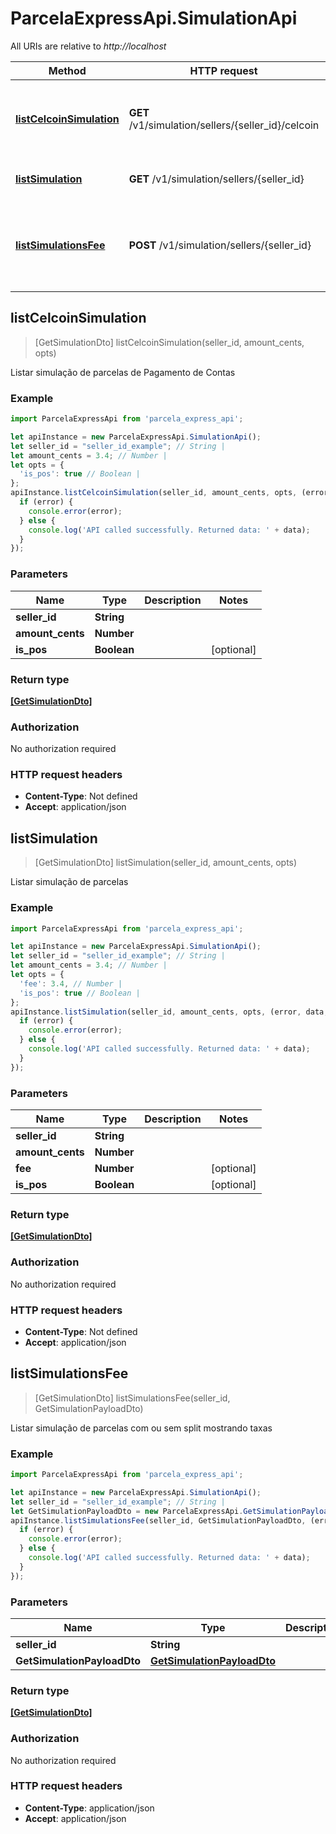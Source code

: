 # ParcelaExpressApi.SimulationApi

All URIs are relative to *http://localhost*

Method | HTTP request | Description
------------- | ------------- | -------------
[**listCelcoinSimulation**](SimulationApi.md#listCelcoinSimulation) | **GET** /v1/simulation/sellers/{seller_id}/celcoin | Listar simulação de parcelas de Pagamento de Contas
[**listSimulation**](SimulationApi.md#listSimulation) | **GET** /v1/simulation/sellers/{seller_id} | Listar simulação de parcelas
[**listSimulationsFee**](SimulationApi.md#listSimulationsFee) | **POST** /v1/simulation/sellers/{seller_id} | Listar simulação de parcelas com ou sem split mostrando taxas



## listCelcoinSimulation

> [GetSimulationDto] listCelcoinSimulation(seller_id, amount_cents, opts)

Listar simulação de parcelas de Pagamento de Contas

### Example

```javascript
import ParcelaExpressApi from 'parcela_express_api';

let apiInstance = new ParcelaExpressApi.SimulationApi();
let seller_id = "seller_id_example"; // String | 
let amount_cents = 3.4; // Number | 
let opts = {
  'is_pos': true // Boolean | 
};
apiInstance.listCelcoinSimulation(seller_id, amount_cents, opts, (error, data, response) => {
  if (error) {
    console.error(error);
  } else {
    console.log('API called successfully. Returned data: ' + data);
  }
});
```

### Parameters


Name | Type | Description  | Notes
------------- | ------------- | ------------- | -------------
 **seller_id** | **String**|  | 
 **amount_cents** | **Number**|  | 
 **is_pos** | **Boolean**|  | [optional] 

### Return type

[**[GetSimulationDto]**](GetSimulationDto.md)

### Authorization

No authorization required

### HTTP request headers

- **Content-Type**: Not defined
- **Accept**: application/json


## listSimulation

> [GetSimulationDto] listSimulation(seller_id, amount_cents, opts)

Listar simulação de parcelas

### Example

```javascript
import ParcelaExpressApi from 'parcela_express_api';

let apiInstance = new ParcelaExpressApi.SimulationApi();
let seller_id = "seller_id_example"; // String | 
let amount_cents = 3.4; // Number | 
let opts = {
  'fee': 3.4, // Number | 
  'is_pos': true // Boolean | 
};
apiInstance.listSimulation(seller_id, amount_cents, opts, (error, data, response) => {
  if (error) {
    console.error(error);
  } else {
    console.log('API called successfully. Returned data: ' + data);
  }
});
```

### Parameters


Name | Type | Description  | Notes
------------- | ------------- | ------------- | -------------
 **seller_id** | **String**|  | 
 **amount_cents** | **Number**|  | 
 **fee** | **Number**|  | [optional] 
 **is_pos** | **Boolean**|  | [optional] 

### Return type

[**[GetSimulationDto]**](GetSimulationDto.md)

### Authorization

No authorization required

### HTTP request headers

- **Content-Type**: Not defined
- **Accept**: application/json


## listSimulationsFee

> [GetSimulationDto] listSimulationsFee(seller_id, GetSimulationPayloadDto)

Listar simulação de parcelas com ou sem split mostrando taxas

### Example

```javascript
import ParcelaExpressApi from 'parcela_express_api';

let apiInstance = new ParcelaExpressApi.SimulationApi();
let seller_id = "seller_id_example"; // String | 
let GetSimulationPayloadDto = new ParcelaExpressApi.GetSimulationPayloadDto(); // GetSimulationPayloadDto | 
apiInstance.listSimulationsFee(seller_id, GetSimulationPayloadDto, (error, data, response) => {
  if (error) {
    console.error(error);
  } else {
    console.log('API called successfully. Returned data: ' + data);
  }
});
```

### Parameters


Name | Type | Description  | Notes
------------- | ------------- | ------------- | -------------
 **seller_id** | **String**|  | 
 **GetSimulationPayloadDto** | [**GetSimulationPayloadDto**](GetSimulationPayloadDto.md)|  | 

### Return type

[**[GetSimulationDto]**](GetSimulationDto.md)

### Authorization

No authorization required

### HTTP request headers

- **Content-Type**: application/json
- **Accept**: application/json

